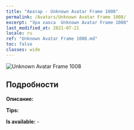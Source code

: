 ```yaml
---
title: "Аватар - Unknown Avatar Frame 1008"
permalink: /Avatars/Unknown Avatar Frame 1008/
excerpt: "Эра хаоса  Unknown Avatar Frame 1008"
last_modified_at: 2021-07-21
locale: ru
ref: "Unknown Avatar Frame 1008.md"
toc: false
classes: wide
---
```

 ![Unknown Avatar Frame 1008](/images/a/avatarFrame_8.png)

## Подробности

 **Описание:**  

 **Tips:**  

 **Is available:**  - 

